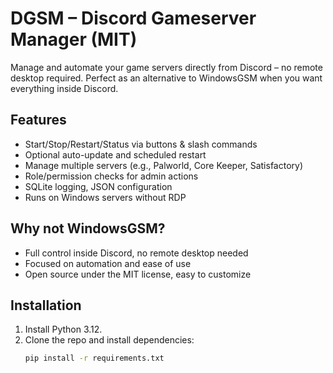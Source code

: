 # DGSM – Discord Gameserver Manager (MIT)

Manage and automate your game servers directly from Discord – no remote desktop required.
Perfect as an alternative to WindowsGSM when you want everything inside Discord.

## Features
- Start/Stop/Restart/Status via buttons & slash commands
- Optional auto-update and scheduled restart
- Manage multiple servers (e.g., Palworld, Core Keeper, Satisfactory)
- Role/permission checks for admin actions
- SQLite logging, JSON configuration
- Runs on Windows servers without RDP

## Why not WindowsGSM?
- Full control inside Discord, no remote desktop needed
- Focused on automation and ease of use
- Open source under the MIT license, easy to customize

## Installation
1. Install Python 3.12.
2. Clone the repo and install dependencies:
   ```bash
   pip install -r requirements.txt
